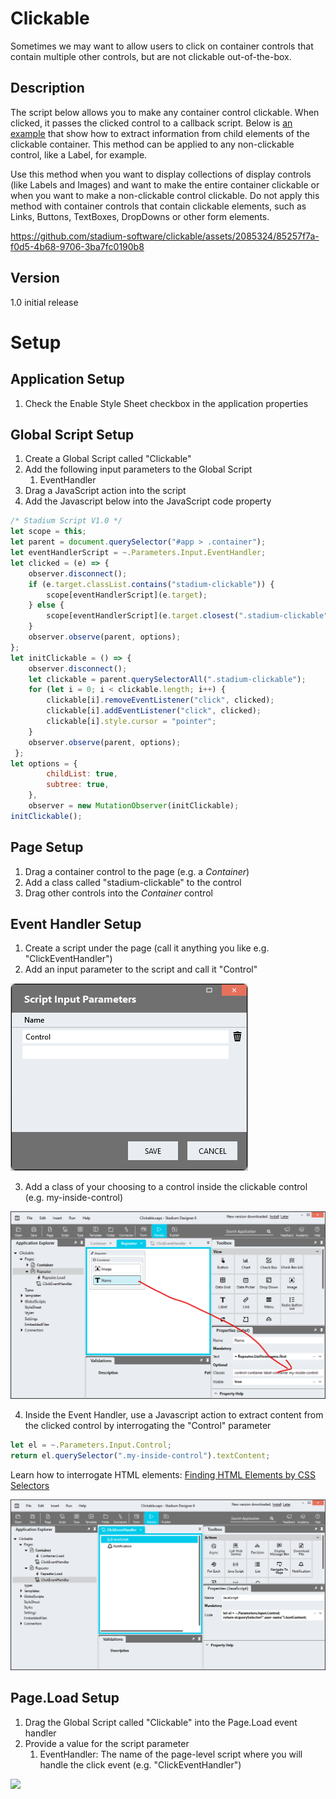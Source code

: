 # Clickable

Sometimes we may want to allow users to click on container controls that contain multiple other controls, but are not clickable out-of-the-box. 

## Description
The script below allows you to make any container control clickable. When clicked, it passes the clicked control to a callback script. Below is [an example](#page-setup) that show how to extract information from child elements of the clickable container. This method can be applied to any non-clickable control, like a Label, for example. 

Use this method when you want to display collections of display controls (like Labels and Images) and want to make the entire container clickable or when you want to make a non-clickable control clickable. Do not apply this method with container controls that contain clickable elements, such as Links, Buttons, TextBoxes, DropDowns or other form elements. 

https://github.com/stadium-software/clickable/assets/2085324/85257f7a-f0d5-4b68-9706-3ba7fc0190b8

## Version
1.0 initial release

# Setup

## Application Setup
1. Check the Enable Style Sheet checkbox in the application properties

## Global Script Setup
1. Create a Global Script called "Clickable"
2. Add the following input parameters to the Global Script
   1. EventHandler
3. Drag a JavaScript action into the script
4. Add the Javascript below into the JavaScript code property
```javascript
/* Stadium Script V1.0 */
let scope = this;
let parent = document.querySelector("#app > .container");
let eventHandlerScript = ~.Parameters.Input.EventHandler;
let clicked = (e) => {
    observer.disconnect();
    if (e.target.classList.contains("stadium-clickable")) {
        scope[eventHandlerScript](e.target);
    } else { 
        scope[eventHandlerScript](e.target.closest(".stadium-clickable"));
    }
    observer.observe(parent, options);
};
let initClickable = () => {
    observer.disconnect();
    let clickable = parent.querySelectorAll(".stadium-clickable");
    for (let i = 0; i < clickable.length; i++) { 
        clickable[i].removeEventListener("click", clicked);
        clickable[i].addEventListener("click", clicked);
        clickable[i].style.cursor = "pointer";
    }
    observer.observe(parent, options);
 };
let options = {
        childList: true,
        subtree: true,
    },
    observer = new MutationObserver(initClickable);
initClickable();
```

## Page Setup
1. Drag a container control to the page (e.g. a *Container*)
2. Add a class called "stadium-clickable" to the control
3. Drag other controls into the *Container* control

## Event Handler Setup
1. Create a script under the page (call it anything you like e.g. "ClickEventHandler")
2. Add an input parameter to the script and call it "Control"

![](images/event-handler-input.png)

3. Add a class of your choosing to a control inside the clickable control (e.g. my-inside-control)

![](images/control-class.png)

4. Inside the Event Handler, use a Javascript action to extract content from the clicked control by interrogating the "Control" parameter
```javascript
let el = ~.Parameters.Input.Control;
return el.querySelector(".my-inside-control").textContent;
```

Learn how to interrogate HTML elements: [Finding HTML Elements by CSS Selectors](https://www.w3schools.com/js/js_htmldom_elements.asp)

![](images/click-event-handler.png)

## Page.Load Setup
1. Drag the Global Script called "Clickable" into the Page.Load event handler
2. Provide a value for the script parameter
   1. EventHandler: The name of the page-level script where you will handle the click event (e.g. "ClickEventHandler")

![](images/event-handler-parameter.png)
